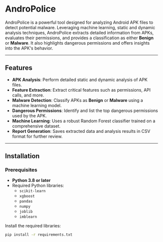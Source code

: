 # AndroPolice

AndroPolice is a powerful tool designed for analyzing Android APK files to detect potential malware. Leveraging machine learning, static and dynamic analysis techniques, AndroPolice extracts detailed information from APKs, evaluates their permissions, and provides a classification as either **Benign** or **Malware**. It also highlights dangerous permissions and offers insights into the APK's behavior.

---

## Features

- **APK Analysis**: Perform detailed static and dynamic analysis of APK files.
- **Feature Extraction**: Extract critical features such as permissions, API calls, and more.
- **Malware Detection**: Classify APKs as **Benign** or **Malware** using a machine learning model.
- **Dangerous Permissions**: Identify and list the top dangerous permissions used by the APK.
- **Machine Learning**: Uses a robust Random Forest classifier trained on a comprehensive dataset.
- **Report Generation**: Saves extracted data and analysis results in CSV format for further review.

---

## Installation

### Prerequisites

- **Python 3.8 or later**
- Required Python libraries:
  - `scikit-learn`
  - `xgboost`
  - `pandas`
  - `numpy`
  - `joblib`
  - `imblearn`

Install the required libraries:
```bash
pip install -r requirements.txt
